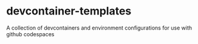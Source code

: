 # devcontainer-templates
A collection of devcontainers and environment configurations for use with github codespaces
